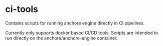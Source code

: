 # ci-tools
Contains scripts for running anchore engine directly in CI pipelines.

Currently only supports docker based CI/CD tools. Scripts are intended to run directly on the anchore/anchore-engine container.
